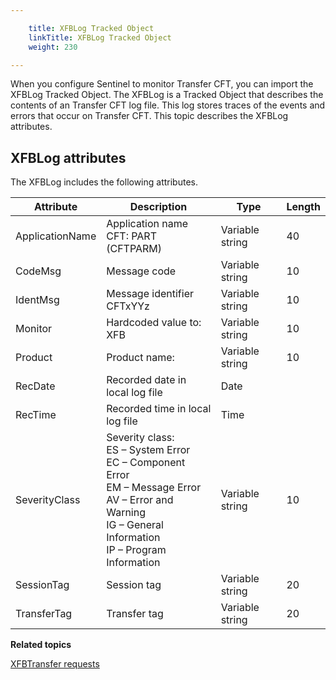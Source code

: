 ```yaml
---

    title: XFBLog Tracked Object
    linkTitle: XFBLog Tracked Object
    weight: 230

---
```

When you configure Sentinel to monitor Transfer CFT, you can import
the XFBLog Tracked Object. The XFBLog is a Tracked Object that describes
the contents of an Transfer CFT log file. This log stores traces of the
events and errors that occur on Transfer CFT. This topic describes the XFBLog attributes.

## XFBLog attributes

The XFBLog includes the following attributes.


| Attribute  | Description  | Type  | Length  |
| --- | --- | --- | --- |
| ApplicationName  | Application name<br/> CFT: PART (CFTPARM) | Variable string  | 40  |
| CodeMsg  | Message code  | Variable string  | 10  |
| IdentMsg  | Message identifier CFTxYYz  | Variable string  | 10  |
| Monitor  | Hardcoded value to: XFB  | Variable string  | 10  |
| Product  | Product name:  | Variable string  | 10  |
| RecDate  | Recorded date in local log file  | Date  |   |
| RecTime  | Recorded time in local log file  | Time  |   |
| SeverityClass  | Severity class:<br/> ES – System Error<br/> EC – Component Error<br/> EM – Message Error<br/> AV – Error and Warning<br/> IG – General Information<br/> IP – Program Information | Variable string  | 10  |
| SessionTag  | Session tag  | Variable string  | 20  |
| TransferTag  | Transfer tag  | Variable string  | 20  |


****Related topics****

[XFBTransfer requests](../xfbtransfer_request)
